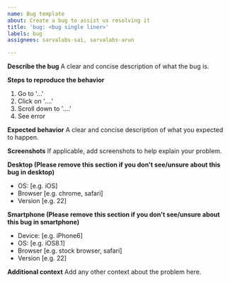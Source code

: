 ```yaml
---
name: Bug template
about: Create a bug to assist us resolving it
title: 'bug: <bug single liner>'
labels: bug
assignees: sarvalabs-sai, sarvalabs-arun

---
```


**Describe the bug**
A clear and concise description of what the bug is.

**Steps to reproduce the behavior**
1. Go to '...'
2. Click on '....'
3. Scroll down to '....'
4. See error

**Expected behavior**
A clear and concise description of what you expected to happen.

**Screenshots**
If applicable, add screenshots to help explain your problem.

**Desktop (Please remove this section if you don't see/unsure about this bug in desktop)**
 - OS: [e.g. iOS]
 - Browser [e.g. chrome, safari]
 - Version [e.g. 22]

**Smartphone (Please remove this section if you don't see/unsure about this bug in smartphone)**
 - Device: [e.g. iPhone6]
 - OS: [e.g. iOS8.1]
 - Browser [e.g. stock browser, safari]
 - Version [e.g. 22]

**Additional context**
Add any other context about the problem here.
